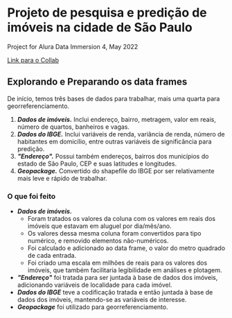 # Projeto de pesquisa e predição de imóveis na cidade de São Paulo
Project for Alura Data Immersion 4, May 2022

[Link para o Collab](https://colab.research.google.com/drive/1tyubfCSsURKhDbF8UrA5WB0Q8j0WhEVR#scrollTo=vH6m6Ch0F4mL)

## Explorando e Preparando os data frames
De início, temos três bases de dados para trabalhar, mais uma quarta para georreferenciamento.
1. ***Dados de imóveis.*** Inclui endereço, bairro, metragem, valor em reais, número de quartos, banheiros e vagas.
2. ***Dados do IBGE.*** Inclui variáveis de renda, variância de renda, número de habitantes em domicílio, entre outras variáveis de significância para predição.
3. ***"Endereço".*** Possui também endereços, bairros dos municípios do estado de São Paulo, CEP e suas latitudes e longitudes. 
4. ***Geopackage.*** Convertido do shapefile do IBGE por ser relativamente mais leve e rápido de trabalhar.

### O que foi feito
- ***Dados de imóveis.***
  - Foram tratados os valores da coluna com os valores em reais dos imóveis que estavam em aluguel por dia/mês/ano. 
  - Os valores dessa mesma coluna foram convertidos para tipo numérico, e removido elementos não-numéricos.
  - Foi calculado e adicionado ao data frame, o valor do metro quadrado de cada entrada.
  - Foi criado uma escala em milhões de reais para os valores dos imóveis, que também facilitaria legibilidade em análises e plotagem.
- ***"Endereço"*** foi tratada para ser juntada à base de dados dos imóveis, adicionando variáveis de localidade para cada imóvel.
- ***Dados do IBGE*** teve a codificação tratada e então juntada à base de dados dos imóveis, mantendo-se as variáveis de interesse.
- ***Geopackage*** foi utilizado para georreferenciamento.
